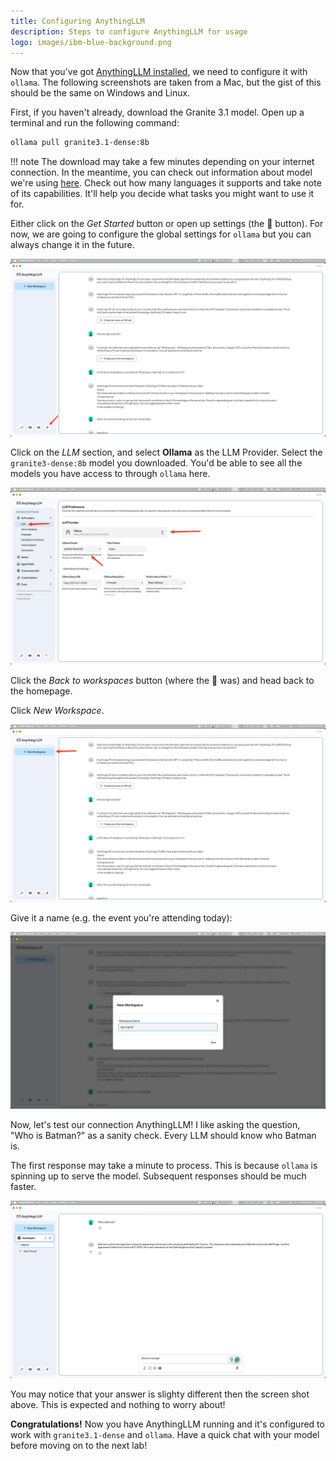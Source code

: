 ```yaml
---
title: Configuring AnythingLLM
description: Steps to configure AnythingLLM for usage
logo: images/ibm-blue-background.png
---
```


Now that you've got [AnythingLLM installed](../pre-work/README.md#anythingllm), we need to configure it with `ollama`. The following screenshots are taken from a Mac, but the gist of this should be the same on Windows and Linux.

First, if you haven't already, download the Granite 3.1 model. Open up a terminal and run the following command:

```bash
ollama pull granite3.1-dense:8b
```

!!! note
    The download may take a few minutes depending on your internet connection. In the meantime, you can check out information about model we're using [here](https://ollama.com/library/granite3.1-dense). Check out how many languages it supports and take note of its capabilities. It'll help you decide what tasks you might want to use it for.

Either click on the *Get Started* button or open up settings (the 🔧 button). For now, we are going to configure the global settings for `ollama` but you can always change it in the future.

![wrench icon](../images/anythingllm_wrench_icon.png)

Click on the *LLM* section, and select **Ollama** as the LLM Provider. Select the `granite3-dense:8b` model you downloaded. You'd be able to see all the models you have access to through `ollama` here.

![llm configuration](../images/anythingllm_llm_config.png)

Click the *Back to workspaces* button (where the 🔧 was) and head back to the homepage.

Click *New Workspace*.

![new workspace](../images/anythingllm_new_workspace.png)

Give it a name (e.g. the event you're attending today):

![naming new workspace](../images/anythingllm_naming_workspace.png)

Now, let's test our connection AnythingLLM! I like asking the question, "Who is Batman?" as a sanity check. Every LLM should know who Batman is.

The first response may take a minute to process. This is because `ollama` is spinning up to serve the model. Subsequent responses should be much faster.

![who is batman](../images/anythingllm_who_is_batman.png)

You may notice that your answer is slighty different then the screen shot above. This is expected and nothing to worry about!

**Congratulations!** Now you have AnythingLLM running and it's configured to work with `granite3.1-dense` and `ollama`. Have a quick chat with your model before moving on to the next lab!
